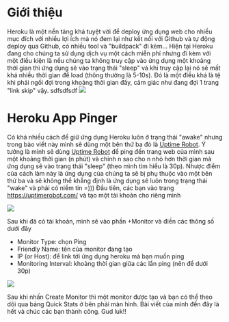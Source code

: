 # Giới thiệu
Heroku là một nền tảng khá tuyệt vời để deploy ứng dụng web cho nhiều mục đích với nhiều lợi ích mà nó đem lại như kết nối với Github và tự động deploy qua Github, có nhiều tool và "buildpack" đi kèm... Hiện tại Heroku đang cho chúng ta sử dụng dịch vụ một cách miễn phí nhưng đi kèm với một điều kiện là nếu chúng ta không truy cập vào ứng dụng một khoảng thời gian thì ứng dụng sẽ vào trạng thái "sleep" và khi truy cập lại nó sẽ mất khá nhiều thời gian để load (thông thường là 5-10s). Đó là một điều khá là tệ khi phải ngồi đợi trong khoảng thời gian đấy, cảm giác như đang đợi 1 trang "link skip" vậy. sdfsdfsdf
![](https://images.viblo.asia/71a1120a-aeec-4015-aaab-18b78817a821.jpg)

# Heroku App Pinger
Có khá nhiều cách để giữ ứng dụng Heroku luôn ở trạng thái "awake" nhưng trong bào viết này mình sẽ dùng một bên thứ ba đó là [Uptime Robot](https://uptimerobot.com/). Ý tưởng là mình sẽ dùng [Uptime Robot](https://uptimerobot.com/) để ping đến trang web của mình sau một khoảng thời gian (n phút) và chỉnh n sao cho n nhỏ hơn thời gian mà ứng dụng sẽ vào trạng thái "sleep" (theo mình tìm hiểu là 30p).
Nhược điểm của cách làm này là ứng dụng của chúng ta sẽ bị phụ thuộc vào một bên thứ ba và sẽ không thể khẳng định là ứng dụng sẽ luôn trong trạng thái "wake" và phải có niềm tin =)))
Đầu tiên, các bạn vào trang  https://uptimerobot.com/ và tạo một tài khoản cho riêng mình


![](https://images.viblo.asia/aa224fb0-c7f9-4475-80eb-fbb765b2dcca.jpg)

Sau khi đã có tài khoản, mình sẽ vào phần +Monitor và điền các thông số dưới đây
* Monitor Type: chọn Ping
* Friendly Name: tên của monitor đang tạo
* IP (or Host): để link tới ứng dụng heroku mà bạn muốn ping
* Monitoring Interval: khoảng thời gian giữa các lần ping (nên để dưới 30p)

![](https://images.viblo.asia/3845aaab-ddcc-4dcf-9769-3b4831fa36f0.jpg)

Sau khi nhấn Create Monitor thì một monitor được tạo và bạn có thể theo dõi qua bảng Quick Stats ở bên phải màn hình.
Bài viết của mình đến đây là hết và chúc các bạn thành công. Gud luk!!